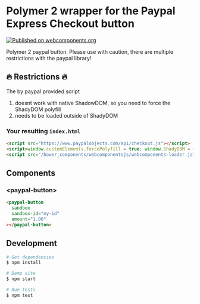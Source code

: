 # Polymer 2 wrapper for the Paypal Express Checkout button

[![Published on webcomponents.org](https://img.shields.io/badge/webcomponents.org-published-blue.svg)](https://www.webcomponents.org/element/morbidick/paypal-express-checkout)

Polymer 2 paypal button. Please use with caution, there are multiple restrictions with the paypal library!

## :fire: Restrictions :fire:

The by paypal provided script

  1. doesnt work with native ShadowDOM, so you need to force the ShadyDOM polyfill
  2. needs to be loaded outside of ShadyDOM

### Your resulting `index.html`

````html
<script src="https://www.paypalobjects.com/api/checkout.js"></script>
<script>window.customElements.forcePolyfill = true; window.ShadyDOM = {force: true};</script>
<script src="/bower_components/webcomponentsjs/webcomponents-loader.js"></script>
````

## Components

### \<paypal-button\>

````html
<paypal-button
  sandbox
  sandbox-id="my-id"
  amount="1.00"
></paypal-button>
````

## Development

```bash
# Get dependencies
$ npm install

# Demo site
$ npm start

# Run tests
$ npm test
```

